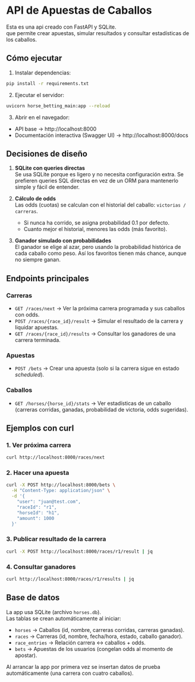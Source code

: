 # API de Apuestas de Caballos

Esta es una api creado con  FastAPI y SQLite.  
que permite crear apuestas, simular resultados y consultar estadísticas de los caballos.

## Cómo ejecutar

1. Instalar dependencias:
```bash
pip install -r requirements.txt
```

2. Ejecutar el servidor:
```bash
uvicorn horse_betting_main:app --reload
```

3. Abrir en el navegador:
- API base → http://localhost:8000  
- Documentación interactiva (Swagger UI) → http://localhost:8000/docs  

## Decisiones de diseño

1. **SQLite con queries directas**  
   Se usa SQLite porque es ligero y no necesita configuración extra. Se prefieren queries SQL directas en vez de un ORM para mantenerlo simple y fácil de entender.

2. **Cálculo de odds**  
   Las odds (cuotas) se calculan con el historial del caballo: `victorias / carreras`.  
   - Si nunca ha corrido, se asigna probabilidad 0.1 por defecto.  
   - Cuanto mejor el historial, menores las odds (más favorito).  

3. **Ganador simulado con probabilidades**  
   El ganador se elige al azar, pero usando la probabilidad histórica de cada caballo como peso. Así los favoritos tienen más chance, aunque no siempre ganan.

## Endpoints principales

### Carreras
- `GET /races/next` → Ver la próxima carrera programada y sus caballos con odds.  
- `POST /races/{race_id}/result` → Simular el resultado de la carrera y liquidar apuestas.  
- `GET /races/{race_id}/results` → Consultar los ganadores de una carrera terminada.  

### Apuestas
- `POST /bets` → Crear una apuesta (solo si la carrera sigue en estado *scheduled*).  

### Caballos
- `GET /horses/{horse_id}/stats` → Ver estadísticas de un caballo (carreras corridas, ganadas, probabilidad de victoria, odds sugeridas).  

## Ejemplos con curl

### 1. Ver próxima carrera
```bash
curl http://localhost:8000/races/next
```

### 2. Hacer una apuesta
```bash
curl -X POST http://localhost:8000/bets \
  -H "Content-Type: application/json" \
  -d '{
    "user": "juan@test.com",
    "raceId": "r1", 
    "horseId": "h1",
    "amount": 1000
  }'
```

### 3. Publicar resultado de la carrera
```bash
curl -X POST http://localhost:8000/races/r1/result | jq
```

### 4. Consultar ganadores
```bash
curl http://localhost:8000/races/r1/results | jq
```

## Base de datos

La app usa SQLite (archivo `horses.db`).  
Las tablas se crean automáticamente al iniciar:

- `horses` → Caballos (id, nombre, carreras corridas, carreras ganadas).  
- `races` → Carreras (id, nombre, fecha/hora, estado, caballo ganador).  
- `race_entries` → Relación carrera ↔ caballos + odds.  
- `bets` → Apuestas de los usuarios (congelan odds al momento de apostar).  

Al arrancar la app por primera vez se insertan datos de prueba automáticamente (una carrera con cuatro caballos).
